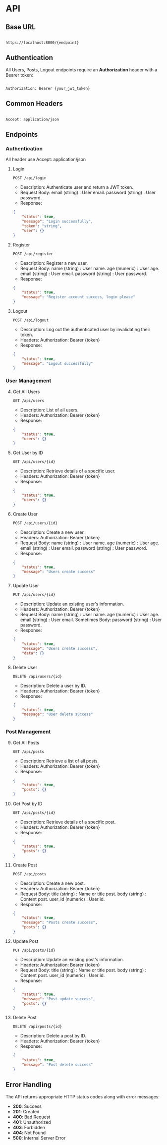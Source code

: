 # API

## Base URL

```

https://localhost:8000/{endpoint}

```

## Authentication

All Users, Posts, Logout endpoints require an **Authorization** header with a Bearer token:

```

Authorization: Bearer {your_jwt_token}

```

## Common Headers

```

Accept: application/json

```

## Endpoints

### Authentication

All header use Accept: application/json

1.  Login

    ```http
    POST /api/login
    ```

    -   Description: Authenticate user and return a JWT token.
    -   Request Body:
        email (string) : User email.
        password (string) : User password.
    -   Response:

    ```json
    {
        "status": true,
        "message": "Login successfully",
        "token": "string",
        "user": {}
    }
    ```

2.  Register

    ```http
    POST /api/register
    ```

    -   Description: Register a new user.
    -   Request Body:
        name (string) : User name.
        age (muneric) : User age.
        email (string) : User email.
        password (string) : User password.
    -   Response:

    ```json
    {
        "status": true,
        "message": "Register account success, login please"
    }
    ```

3.  Logout
    ```http
    POST /api/logout
    ```
    -   Description: Log out the authenticated user by invalidating their token.
    -   Headers:
        Authorization: Bearer {token}
    -   Response:
    ```json
    {
        "status": true,
        "message": "Logout successfully"
    }
    ```

### User Management

4. Get All Users

    ```http
    GET /api/users
    ```

    - Description: List of all users.
    - Headers:
      Authorization: Bearer {token}
    - Response:

    ```json
    {
        "status": true,
        "users": {}
    }
    ```

5. Get User by ID

    ```http
    GET /api/users/{id}
    ```

    - Description: Retrieve details of a specific user.
    - Headers:
      Authorization: Bearer {token}
    - Response:

    ```json
    {
        "status": true,
        "users": {}
    }
    ```

6. Create User

    ```http
    POST /api/users/{id}
    ```

    - Description: Create a new user.
    - Headers:
      Authorization: Bearer {token}
    - Request Body:
      name (string) : User name.
      age (numeric) : User age.
      email (string) : User email.
      password (string) : User password.
    - Response:

    ```json
    {
        "status": true,
        "message": "Users create success"
    }
    ```

7. Update User

    ```http
    PUT /api/users/{id}
    ```

    - Description: Update an existing user's information.
    - Headers:
      Authorization: Bearer {token}
    - Request Body:
      name (string) : User name.
      age (numeric) : User age.
      email (string) : User email.
      Sometimes Body:
      password (string) : User password.
    - Response:

    ```json
    {
        "status": true,
        "message": "Users create success",
        "data": {}
    }
    ```

8. Delete User

    ```http
    DELETE /api/users/{id}
    ```

    - Description: Delete a user by ID.
    - Headers:
      Authorization: Bearer {token}
    - Response:

    ```json
    {
        "status": true,
        "message": "User delete success"
    }
    ```

### Post Management

9. Get All Posts

    ```http
    GET /api/posts
    ```

    - Description: Retrieve a list of all posts.
    - Headers:
      Authorization: Bearer {token}
    - Response:

    ```json
    {
        "status": true,
        "posts": {}
    }
    ```

10. Get Post by ID
    ```http
    GET /api/posts/{id}
    ```
    - Description: Retrieve details of a specific post.
    - Headers:
      Authorization: Bearer {token}
    - Response:
    ```json
    {
        "status": true,
        "posts": {}
    }
    ```
11. Create Post

    ```http
    POST /api/posts
    ```

    - Description: Create a new post.
    - Headers:
      Authorization: Bearer {token}
    - Request Body:
      title (string) : Name or title post.
      body (string) : Content post.
      user_id (numeric) : User id.
    - Response:

    ```json
    {
        "status": true,
        "message": "Posts create success",
        "posts": {}
    }
    ```

12. Update Post

    ```http
    PUT /api/posts/{id}
    ```

    - Description: Update an existing post's information.
    - Headers:
      Authorization: Bearer {token}
    - Request Body:
      title (string) : Name or title post.
      body (string) : Content post.
      user_id (numeric) : User id.
    - Response:

    ```json
    {
        "status": true,
        "message": "Post update success",
        "posts": {}
    }
    ```

13. Delete Post

    ```http
    DELETE /api/posts/{id}
    ```

    - Description: Delete a post by ID.
    - Headers:
      Authorization: Bearer {token}
    - Response:

    ```json
    {
        "status": true,
        "message": "Post delete success"
    }
    ```

## Error Handling

The API returns appropriate HTTP status codes along with error messages:

-   **200**: Success
-   **201**: Created
-   **400**: Bad Request
-   **401**: Unauthorized
-   **403**: Forbidden
-   **404**: Not Found
-   **500**: Internal Server Error
